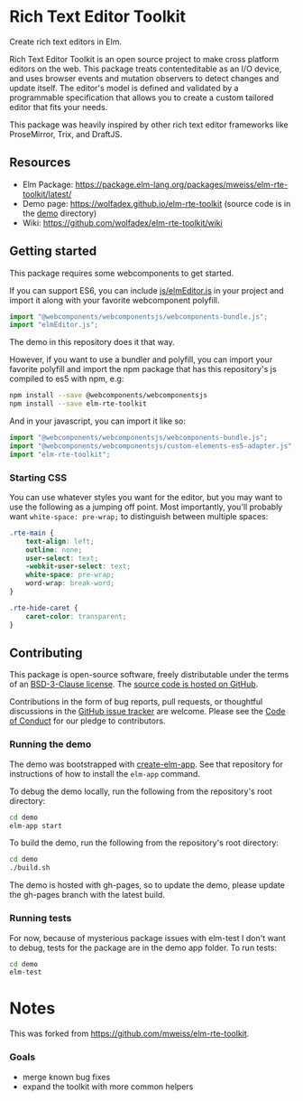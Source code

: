 # Rich Text Editor Toolkit

Create rich text editors in Elm.

Rich Text Editor Toolkit is an open source project to make cross platform editors on the web. This package treats contenteditable as an I/O device, and uses browser events and mutation observers to detect changes and update itself. The editor's model is defined and validated by a programmable specification that allows you to create a custom tailored editor that fits your needs.

This package was heavily inspired by other rich text editor frameworks like ProseMirror, Trix, and DraftJS.

## Resources

-   Elm Package: https://package.elm-lang.org/packages/mweiss/elm-rte-toolkit/latest/
-   Demo page: https://wolfadex.github.io/elm-rte-toolkit (source code is in the [demo](demo) directory)
-   Wiki: https://github.com/wolfadex/elm-rte-toolkit/wiki

## Getting started

This package requires some webcomponents to get started.

If you can support ES6, you can include [js/elmEditor.js](js/elmEditor.js) in your project and import it
along with your favorite webcomponent polyfill.

```js
import "@webcomponents/webcomponentsjs/webcomponents-bundle.js";
import "elmEditor.js";
```

The demo in this repository does it that way.

However, if you want to use a bundler and polyfill, you can import your favorite polyfill and
import the npm package that has this repository's js compiled to es5 with npm, e.g:

```bash
npm install --save @webcomponents/webcomponentsjs
npm install --save elm-rte-toolkit
```

And in your javascript, you can import it like so:

```js
import "@webcomponents/webcomponentsjs/webcomponents-bundle.js";
import "@webcomponents/webcomponentsjs/custom-elements-es5-adapter.js";
import "elm-rte-toolkit";
```

### Starting CSS

You can use whatever styles you want for the editor, but you may want to use the following as
a jumping off point. Most importantly, you'll probably want `white-space: pre-wrap;` to distinguish
between multiple spaces:

```css
.rte-main {
    text-align: left;
    outline: none;
    user-select: text;
    -webkit-user-select: text;
    white-space: pre-wrap;
    word-wrap: break-word;
}

.rte-hide-caret {
    caret-color: transparent;
}
```

## Contributing

This package is open-source software, freely distributable under the terms of an [BSD-3-Clause license](LICENSE). The [source code is hosted on GitHub](https://github.com/wolfadex/elm-rte-toolkit).

Contributions in the form of bug reports, pull requests, or thoughtful discussions in the [GitHub issue tracker](https://github.com/wolfadex/elm-rte-toolkit/issues) are welcome. Please see the [Code of Conduct](CODE_OF_CONDUCT.md) for our pledge to contributors.

### Running the demo

The demo was bootstrapped with [create-elm-app](https://github.com/halfzebra/create-elm-app). See that repository for instructions of how to install the `elm-app` command.

To debug the demo locally, run the following from the repository's root directory:

```bash
cd demo
elm-app start
```

To build the demo, run the following from the repository's root directory:

```bash
cd demo
./build.sh
```

The demo is hosted with gh-pages, so to update the demo, please update the gh-pages branch with the latest
build.

### Running tests

For now, because of mysterious package issues with elm-test I don't want to debug,
tests for the package are in the demo app folder. To run tests:

```bash
cd demo
elm-test
```

# Notes

This was forked from https://github.com/mweiss/elm-rte-toolkit.

### Goals

-   merge known bug fixes
-   expand the toolkit with more common helpers
